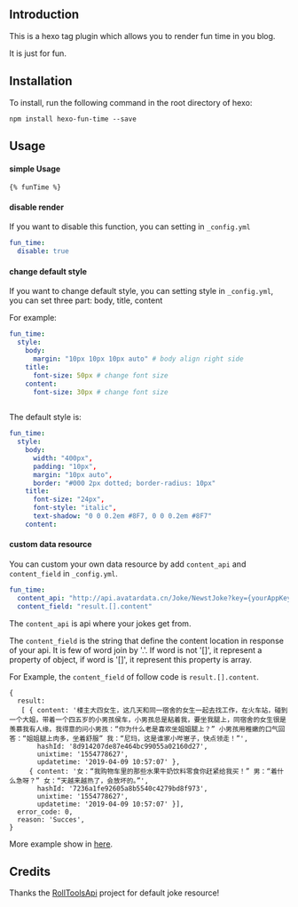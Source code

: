 ## Introduction

This is a hexo tag plugin which allows you to render fun time in you blog.

It is just for fun.

## Installation

To install, run the following command in the root directory of hexo:
```
npm install hexo-fun-time --save
```

## Usage
#### simple Usage

	{% funTime %}

#### disable render
If you want to disable this function, you can setting in `_config.yml`
```yaml
fun_time:
  disable: true
```
#### change default style
If you want to change default style, you can setting style in `_config.yml`, 
you can set three part: body, title, content

For example:
```yaml
fun_time:
  style: 
    body:
      margin: "10px 10px 10px auto" # body align right side
    title:
      font-size: 50px # change font size
    content:
      font-size: 30px # change font size
      
```
The default style is:
```yaml
fun_time:
  style: 
    body:
      width: "400px",
      padding: "10px",
      margin: "10px auto",
      border: "#000 2px dotted; border-radius: 10px"
    title:
      font-size: "24px",
      font-style: "italic",
      text-shadow: "0 0 0.2em #8F7, 0 0 0.2em #8F7"
    content:
```

#### custom data resource
You can custom your own data resource by add `content_api` and `content_field` in `_config.yml`.
```yaml
fun_time:
  content_api: "http://api.avatardata.cn/Joke/NewstJoke?key={yourAppKey}&rows=10"
  content_field: "result.[].content"

```
The `content_api` is api where your jokes get from. 

The `content_field` is the string that define the content location in response of your api.
It is few of word join by '.'. If word is not '[]', it represent a property of object, if word is '[]', it represent this property is array.

For Example, the `content_field` of follow code is `result.[].content`.
```json5
{ 
  result: 
   [ { content: '楼主大四女生，这几天和同一宿舍的女生一起去找工作，在火车站，碰到一个大姐，带着一个四五岁的小男孩侯车，小男孩总是粘着我，要坐我腿上，同宿舍的女生很是羡慕我有人缘，我得意的问小男孩：“你为什么老是喜欢坐姐姐腿上？” 小男孩用稚嫩的口气回答：“姐姐腿上肉多，坐着舒服” 我：“尼玛，这是谁家小哔崽子，快点领走！”',
       hashId: '8d914207de87e464bc99055a02160d27',
       unixtime: '1554778627',
       updatetime: '2019-04-09 10:57:07' },
     { content: '女：“我购物车里的那些水果牛奶饮料零食你赶紧给我买！” 男：“着什么急呀？” 女：“天越来越热了，会放坏的。”',
       hashId: '7236a1fe92605a8b5540c4279bd8f973',
       unixtime: '1554778627',
       updatetime: '2019-04-09 10:57:07' }],
  error_code: 0,
  reason: 'Succes',
} 
```
More example show in [here](/test/objectUtilsTest.js).

## Credits
Thanks the [RollToolsApi](https://github.com/MZCretin/RollToolsApi) project for default joke resource!